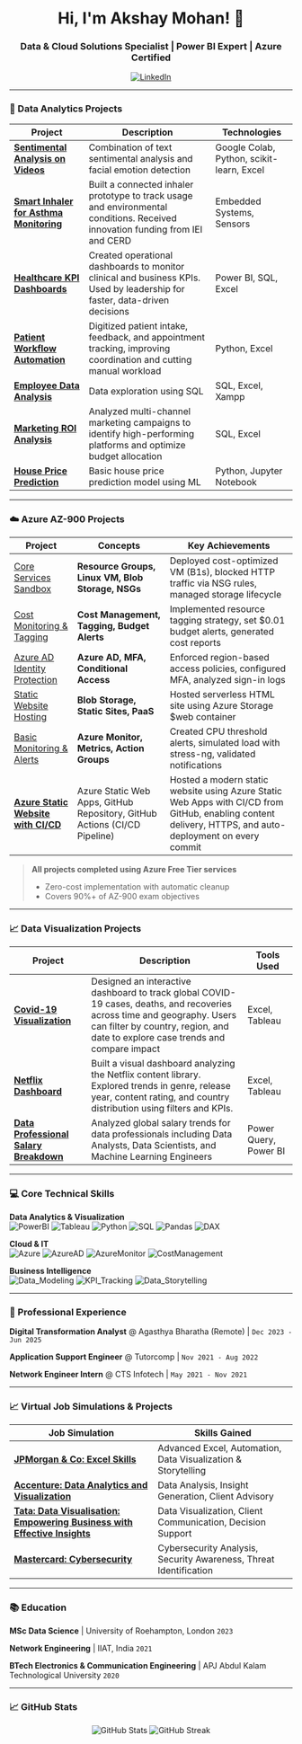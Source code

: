 <h1 align="center">Hi, I'm Akshay Mohan! 👋</h1>
<h3 align="center">Data & Cloud Solutions Specialist | Power BI Expert | Azure Certified</h3>

<p align="center">
  <a href="https://linkedin.com/in/mohanakshay" target="_blank">
    <img src="https://img.shields.io/badge/LinkedIn-0A66C2?style=for-the-badge&logo=linkedin&logoColor=white" alt="LinkedIn"/>
  </a>

</p>


---

### 🚀 Data Analytics Projects

| Project | Description | Technologies |
|---------|-------------|--------------|
| **[Sentimental Analysis on Videos](https://github.com/Akshaymohan7/Sentimental-analysis-on-videos)** | Combination of text sentimental analysis and facial emotion detection | Google Colab, Python, scikit-learn, Excel |
| **[Smart Inhaler for Asthma Monitoring](https://github.com/mohan-akshay/Smart_Inhaler)** | Built a connected inhaler prototype to track usage and environmental conditions. Received innovation funding from IEI and CERD  | Embedded Systems, Sensors |
| **[Healthcare KPI Dashboards](https://github.com/mohan-akshay/Healthcare_KPI)** | Created operational dashboards to monitor clinical and business KPIs. Used by leadership for faster, data-driven decisions  | Power BI, SQL, Excel |
| **[Patient Workflow Automation](https://github.com/mohan-akshay/patiant_workflow)** | Digitized patient intake, feedback, and appointment tracking, improving coordination and cutting manual workload  | Python, Excel |
| **[Employee Data Analysis](https://github.com/Akshaymohan7/Employee-Data-Analysis)** | Data exploration using SQL  | SQL, Excel, Xampp |
| **[Marketing ROI Analysis](https://github.com/mohan-akshay/Marketing_ROI)** | Analyzed multi-channel marketing campaigns to identify high-performing platforms and optimize budget allocation  | SQL, Excel |
| **[House Price Prediction](https://github.com/Akshaymohan7/House-Price-Prediction-Linear-Regression)** | Basic house price prediction model using ML | Python, Jupyter Notebook |


<!--| **[project_name](link)** | about | findings | 
-->

---
### ☁️ Azure AZ-900 Projects

| Project | Concepts | Key Achievements | 
|---------|----------|------------------|
| [Core Services Sandbox](https://github.com/mohan-akshay/01_Azure_project) | **Resource Groups, Linux VM, Blob Storage, NSGs** | Deployed cost-optimized VM (B1s), blocked HTTP traffic via NSG rules, managed storage lifecycle |
| [Cost Monitoring & Tagging](https://github.com/mohan-akshay/02_Cost_monitoring) | **Cost Management, Tagging, Budget Alerts** | Implemented resource tagging strategy, set $0.01 budget alerts, generated cost reports |
| [Azure AD Identity Protection](https://github.com/mohan-akshay/03_AD_ID_protection) | **Azure AD, MFA, Conditional Access** | Enforced region-based access policies, configured MFA, analyzed sign-in logs |
| [Static Website Hosting](https://github.com/mohan-akshay/04_static_web_host) | **Blob Storage, Static Sites, PaaS** | Hosted serverless HTML site using Azure Storage $web container |
| [Basic Monitoring & Alerts](https://github.com/mohan-akshay/05_VM_monitoring) | **Azure Monitor, Metrics, Action Groups** | Created CPU threshold alerts, simulated load with stress-ng, validated notifications |
| **[Azure Static Website with CI/CD](https://github.com/mohan-akshay/06_azure_static_CICD)** | Azure Static Web Apps, GitHub Repository, GitHub Actions (CI/CD Pipeline) | Hosted a modern static website using Azure Static Web Apps with CI/CD from GitHub, enabling content delivery, HTTPS, and auto-deployment on every commit |


> **All projects completed using Azure Free Tier services**  
> - Zero-cost implementation with automatic cleanup  
> - Covers 90%+ of AZ-900 exam objectives  

---

### 📈 Data Visualization Projects

| Project | Description | Tools Used |
|---------|-------------|--------------|
| **[Covid-19 Visualization](https://public.tableau.com/views/Covid-19CW1/Dashboard1?:language=en-US&:sid=&:redirect=auth&:display_count=n&:origin=viz_share_link)** | Designed an interactive dashboard to track global COVID-19 cases, deaths, and recoveries across time and geography. Users can filter by country, region, and date to explore case trends and compare impact | Excel, Tableau | 
| **[Netflix Dashboard](https://public.tableau.com/views/Netflix_Dashboard_17467027784190/Netflix?:language=en-US&:sid=&:redirect=auth&:display_count=n&:origin=viz_share_link)** | Built a visual dashboard analyzing the Netflix content library. Explored trends in genre, release year, content rating, and country distribution using filters and KPIs. | Excel, Tableau | 
| **[Data Professional Salary Breakdown](https://github.com/mohan-akshay/Salary_breakdown)** | Analyzed global salary trends for data professionals including Data Analysts, Data Scientists, and Machine Learning Engineers | Power Query, Power BI |

<!--| **[project_name](link)** | about | findings | 
-->


---

### 💻 Core Technical Skills
**Data Analytics & Visualization**  
![PowerBI](https://img.shields.io/badge/PowerBI-F2C811?style=flat-square&logo=powerbi&logoColor=black)
![Tableau](https://img.shields.io/badge/Tableau-E97627?style=flat-square&logo=tableau&logoColor=white)
![Python](https://img.shields.io/badge/Python-3776AB?style=flat-square&logo=python&logoColor=white)
![SQL](https://img.shields.io/badge/SQL-4479A1?style=flat-square&logo=mysql&logoColor=white)
![Pandas](https://img.shields.io/badge/Pandas-150458?style=flat-square&logo=pandas&logoColor=white)
![DAX](https://img.shields.io/badge/DAX-FFB900?style=flat-square&logo=powerbi&logoColor=black)

**Cloud & IT**  
![Azure](https://img.shields.io/badge/Azure-0078D4?style=flat-square&logo=microsoftazure&logoColor=white)
![AzureAD](https://img.shields.io/badge/Azure_AD-0089D6?style=flat-square&logo=microsoftazure&logoColor=white)
![AzureMonitor](https://img.shields.io/badge/Azure_Monitor-0078D4?style=flat-square&logo=microsoftazure&logoColor=white)
![CostManagement](https://img.shields.io/badge/Cost_Management-01A4EF?style=flat-square)

**Business Intelligence**  
![Data_Modeling](https://img.shields.io/badge/Data_Modeling-01A4EF?style=flat-square&logo=powerbi&logoColor=white)
![KPI_Tracking](https://img.shields.io/badge/KPI_Tracking-FF6B6B?style=flat-square&logo=google-analytics&logoColor=white)
![Data_Storytelling](https://img.shields.io/badge/Data_Storytelling-6F42C1?style=flat-square&logo=storybook&logoColor=white)


---

### 💼 Professional Experience
**Digital Transformation Analyst** @ Agasthya Bharatha (Remote)  | `Dec 2023 - Jun 2025`  

**Application Support Engineer**   @ Tutorcomp                   | `Nov 2021 - Aug 2022`  

**Network Engineer Intern**        @ CTS Infotech                | `May 2021 - Nov 2021`  

 

---

### 📈 Virtual Job Simulations & Projects

| Job Simulation | Skills Gained |
|----------------|---------------|
| **[JPMorgan & Co: Excel Skills](https://forage-uploads-prod.s3.amazonaws.com/completion-certificates/JPMorgan%20Chase%20Corporate/XiuvjcwqWRqH9oy38_JPMorgan%20Chase%20&%20Co._5B3NPjBQKwgKR2jHK_1707250733446_completion_certificate.pdf)** | Advanced Excel,  Automation, Data Visualization & Storytelling |
| **[Accenture: Data Analytics and Visualization](https://forage-uploads-prod.s3.amazonaws.com/completion-certificates/Accenture%20North%20America/hzmoNKtzvAzXsEqx8_Accenture%20North%20America_5B3NPjBQKwgKR2jHK_1707306064729_completion_certificate.pdf)** | Data Analysis, Insight Generation, Client Advisory |
| **[Tata: Data Visualisation: Empowering Business with Effective Insights](https://forage-uploads-prod.s3.amazonaws.com/completion-certificates/Tata/MyXvBcppsW2FkNYCX_Tata%20Group_5B3NPjBQKwgKR2jHK_1708339252587_completion_certificate.pdf)** | Data Visualization, Client Communication, Decision Support |
| **[Mastercard: Cybersecurity](https://forage-uploads-prod.s3.amazonaws.com/completion-certificates/mastercard/vcKAB5yYAgvemepGQ_Mastercard_5B3NPjBQKwgKR2jHK_1715603216146_completion_certificate.pdf)** | Cybersecurity Analysis, Security Awareness, Threat Identification |



---

### 📚 Education
**MSc Data Science**  | University of Roehampton, London `2023`  

**Network Engineering**  | IIAT, India `2021` 

**BTech Electronics & Communication Engineering**  | APJ Abdul Kalam Technological University `2020`  


---

### 📈 GitHub Stats
<p align="center">
  <img src="https://github-readme-stats.vercel.app/api?username=mohan-akshay&show_icons=true&theme=dark" alt="GitHub Stats"/>
  <img src="https://github-readme-streak-stats.herokuapp.com/?user=mohan-akshay&theme=dark" alt="GitHub Streak"/>
</p>

